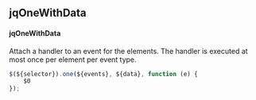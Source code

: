 ## jqOneWithData
#### jqOneWithData
Attach a handler to an event for the elements. The handler is executed at most once per element per event type.
```javascript
$(${selector}).one(${events}, ${data}, function (e) {
	$0
});
```